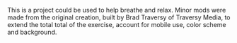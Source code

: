This is a project could be used to help breathe and relax. Minor mods were made from the original creation, built by Brad Traversy of Traversy Media, to extend the total total of the exercise, account for mobile use, color scheme and background.
